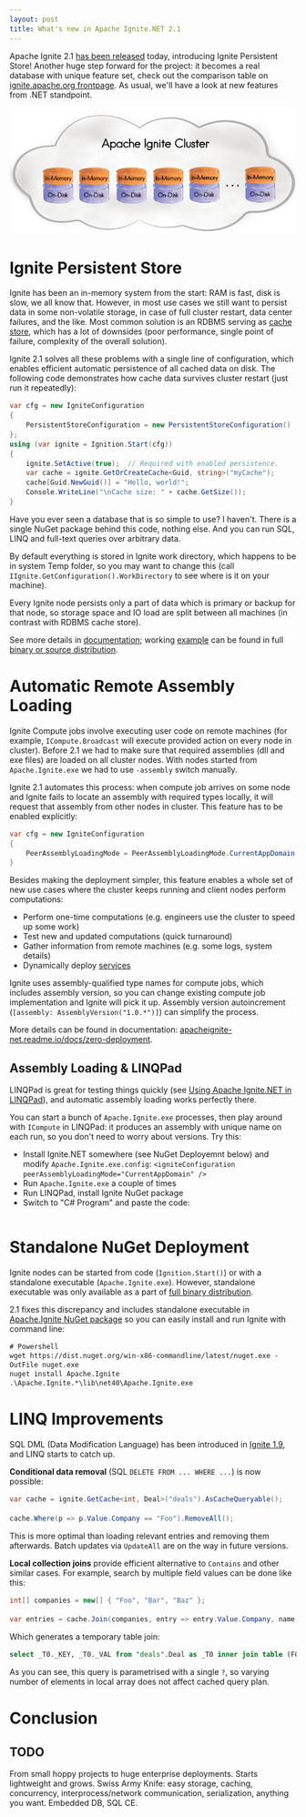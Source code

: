 ```yaml
---
layout: post
title: What's new in Apache Ignite.NET 2.1
---
```


Apache Ignite 2.1 [has been released](https://blogs.apache.org/ignite/entry/apache-ignite-2-1-a) today, introducing Ignite Persistent Store!
Another huge step forward for the project: it becomes a real database with unique feature set, check out the comparison table on [ignite.apache.org frontpage](https://ignite.apache.org/). As usual, we'll have a look at new features from .NET standpoint.

![Apache Ignite Persistent Store](../images/ignite-persistent-store.png)


# Ignite Persistent Store

Ignite has been an in-memory system from the start: RAM is fast, disk is slow, we all know that.
However, in most use cases we still want to persist data in some non-volatile storage, in case of full cluster restart, data center failures, and the like.
Most common solution is an RDBMS serving as [cache store](https://apacheignite-net.readme.io/docs/persistent-store), which has a lot of downsides (poor performance, single point of failure, complexity of the overall solution).

Ignite 2.1 solves all these problems with a single line of configuration, which enables efficient automatic persistence of all cached data on disk.
The following code demonstrates how cache data survives cluster restart (just run it repeatedly):

```cs
var cfg = new IgniteConfiguration 
{ 
    PersistentStoreConfiguration = new PersistentStoreConfiguration() 
};
using (var ignite = Ignition.Start(cfg))
{
    ignite.SetActive(true);  // Required with enabled persistence.
    var cache = ignite.GetOrCreateCache<Guid, string>("myCache");
    cache[Guid.NewGuid()] = "Hello, world!";
    Console.WriteLine("\nCache size: " + cache.GetSize());
}
```

Have you ever seen a database that is so simple to use? I haven't.
There is a single NuGet package behind this code, nothing else. And you can run SQL, LINQ and full-text queries over arbitrary data.

By default everything is stored in Ignite work directory, which happens to be in system Temp folder, so you may want to change this (call `IIgnite.GetConfiguration().WorkDirectory` to see where is it on your machine).

Every Ignite node persists only a part of data which is primary or backup for that node, so storage space and IO load are split between all machines (in contrast with RDBMS cache store).

See more details in [documentation](https://apacheignite.readme.io/docs/distributed-persistent-store); working [example](https://github.com/apache/ignite/blob/master/modules/platforms/dotnet/examples/Apache.Ignite.Examples/Datagrid/StoreExample.cs) can be found in full [binary or source distribution](https://ignite.apache.org/download.cgi).


# Automatic Remote Assembly Loading 

Ignite Compute jobs involve executing user code on remote machines (for example, `ICompute.Broadcast` will execute provided action on every node in cluster).
Before 2.1 we had to make sure that required assemblies (dll and exe files) are loaded on all cluster nodes. With nodes started from `Apache.Ignite.exe` we had to use `-assembly` switch manually.

Ignite 2.1 automates this process: when compute job arrives on some node and Ignite fails to locate an assembly with required types locally, it will request that assembly from other nodes in cluster. This feature has to be enabled explicitly:

```cs
var cfg = new IgniteConfiguration
{
    PeerAssemblyLoadingMode = PeerAssemblyLoadingMode.CurrentAppDomain
}
```

Besides making the deployment simpler, this feature enables a whole set of new use cases where the cluster keeps running and client nodes perform computations:
* Perform one-time computations (e.g. engineers use the cluster to speed up some work)
* Test new and updated computations (quick turnaround)
* Gather information from remote machines (e.g. some logs, system details)
* Dynamically deploy [services](https://apacheignite-net.readme.io/docs/service-grid)

Ignite uses assembly-qualified type names for compute jobs, which includes assembly version, so you can change existing compute job implementation and Ignite will pick it up. Assembly version autoincrement (`[assembly: AssemblyVersion("1.0.*")]`) can simplify the process.

More details can be found in documentation: [apacheignite-net.readme.io/docs/zero-deployment](https://apacheignite-net.readme.io/docs/zero-deployment).

## Assembly Loading & LINQPad

LINQPad is great for testing things quickly (see [Using Apache Ignite.NET in LINQPad](https://ptupitsyn.github.io/Using-Apache-Ignite-Net-in-LINQPad/)), and automatic assembly loading works perfectly there.

You can start a bunch of `Apache.Ignite.exe` processes, then play around with `ICompute` in LINQPad: it produces an assembly with unique name on each run, so you don't need to worry about versions. Try this:
* Install Ignite.NET somewhere (see NuGet Deployemnt below) and modify `Apache.Ignite.exe.config`: `<igniteConfiguration peerAssemblyLoadingMode="CurrentAppDomain" />`
* Run `Apache.Ignite.exe` a couple of times
* Run LINQPad, install Ignite NuGet package
* Switch to "C# Program" and paste the code:

```cs

```


# Standalone NuGet Deployment

Ignite nodes can be started from code (`Ignition.Start()`) or with a standalone executable (`Apache.Ignite.exe`). However, standalone executable was only available as a part of [full binary distribution](https://ignite.apache.org/download.cgi).

2.1 fixes this discrepancy and includes standalone executable in [Apache.Ignite NuGet package](https://www.nuget.org/packages/Apache.Ignite/) so you can easily install and run Ignite with command line:

```shell
# Powershell
wget https://dist.nuget.org/win-x86-commandline/latest/nuget.exe -OutFile nuget.exe
nuget install Apache.Ignite
.\Apache.Ignite.*\lib\net40\Apache.Ignite.exe
```


# LINQ Improvements

SQL DML (Data Modification Language) has been introduced in [Ignite 1.9](https://ptupitsyn.github.io/Whats-New-In-Ignite-Net-1-9/), and LINQ starts to catch up.

**Conditional data removal** (SQL `DELETE FROM ... WHERE ...`) is now possible:

```cs
var cache = ignite.GetCache<int, Deal>("deals").AsCacheQueryable();

cache.Where(p => p.Value.Company == "Foo").RemoveAll();
```

This is more optimal than loading relevant entries and removing them afterwards. Batch updates via `UpdateAll` are on the way in future versions.

**Local collection joins** provide efficient alternative to `Contains` and other similar cases. For example, search by multiple field values can be done like this:

```cs
int[] companies = new[] { "Foo", "Bar", "Baz" };

var entries = cache.Join(companies, entry => entry.Value.Company, name => name, (entry, name) => entry);
```

Which generates a temporary table join:

```sql
select _T0._KEY, _T0._VAL from "deals".Deal as _T0 inner join table (F0 nvarchar = ?) _T1 on (_T1.F0 = _T0.COMPANY)
```

As you can see, this query is parametrised with a single `?`, so varying number of elements in local array does not affect cached query plan.

# Conclusion
## TODO

From small hoppy projects to huge enterprise deployments. Starts lightweight and grows.
Swiss Army Knife: easy storage, caching, concurrency, interprocess/network communication, serialization, anything you want.
Embedded DB, SQL CE.